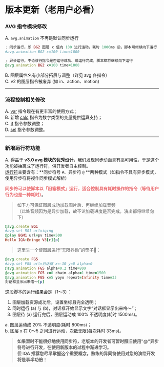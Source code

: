 # 版本更新（老用户必看）

### AVG 指令模块修改
A. `avg.animation` 不再是默认同步运行
```ruby 
; 同步运行，即 BG2 图层 x 值向 100 进行运动，耗时 1000ms 后，脚本可继续向下运行
#avg.animation BG2 x=100 time=1000

; 异步运行，不论该行指令是否运行成功、或运行完成，脚本都将继续向下运行
@avg.animation BG2 x=100 time=1000
```  
B. 图层属性名有小部分拓展与调整（详见 avg 各指令）  
C. v2 的图层指令被废弃 (如 in、action、motion)

--- 

### 流程控制相关修改
A. [var](../指令大全/赋值操作指令/var.md) 指令现在有更丰富的使用方式；  
B. 新增 [calc](../指令大全/赋值操作指令/calc.md) 指令为数字类型的变量提供运算支持；  
C. [if](../指令大全/赋值操作指令/if.md) 指令参数调整；  
D. [sel](../指令大全/流程控制指令/sel.md) 指令参数调整。

--- 

### 新增运行符功能
A. 得益于 **v3.0 avg 模块的优秀设计**，我们发现同步动画具有高可用性，于是这个功能被抽离成了运行符，供开发者自主控制。  
[运行符](../语句结构/runSymbol.md)主要含有：**同步符号 `#`、异步符 `@` **两种模式（如指令不具有异步模式，使用异步符将视作同步模式解析）  

**<font color=#ea6a6e>同步符可以使脚本以「阻塞模式」运行，适合控制具有耗时操作的指令（等待用户行为也是一种耗时）</font>**。    
    
>如下方可保证图层成功加载图片后、再继续加载音频  
（此处音频因为是异步加载，故不论加载进度是否完成，演出都将继续向下）  

```ruby
@avg.create BG1 
#avg.set BG1 url=iqing
@play BGM1 url=pv time=500
Hello IQA-Eninge V3[r][p]
```   
>这里举一个使图层进行“无限抖动”的栗子🌰：  
  
```ruby
@avg.create FG5
#avg.set FG5 url=对话框 x=-30 y=0 alpha=0
@avg.animation FG5 alpha=0.2 time=800
@avg.animation FG5 x=0 chain alpha=1 time=1500
@avg.animation FG5 x=5 yoyo repeat=Infinity time=33
对话框显示出来咯～[p]
```
这段脚本的运行结果会是（1～3）：  
1. 图层加载资源成功后，设置坐标且完全透明；
2. 同时运行 (a) 与 (b)，对话框开始显示文字“对话框显示出来咯～”；  
3. 图层待 (a) 运行完后，图层运动成 100% 不透明度(耗时 1500ms)。  

a. 图层运动成 20% 不透明度(耗时 800ms)；  
b. 图层 x 在 0～5 之间进行运动，次数无限(每次耗时 33ms)。  

> **如果暂时不能很好地使用同步符，老版本的开发者可暂时照旧使用"@"异步符号进行开发，在使用新版本的过程中渐进学习。**  
**但 IQA 推荐您尽早掌握这个重要概念，熟练的异同符使用对您的演绘开发将是事半功倍！**
